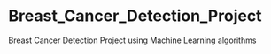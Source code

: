 # Breast_Cancer_Detection_Project
Breast Cancer Detection Project using Machine Learning algorithms
